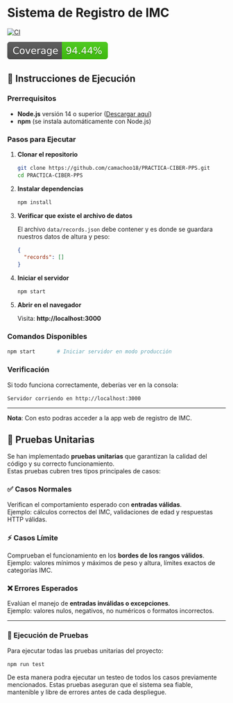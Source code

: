 # Sistema de Registro de IMC

[![CI](https://github.com/camachoo18/PRACTICA-CIBER-PPS/actions/workflows/test.yml/badge.svg)](https://github.com/camachoo18/PRACTICA-CIBER-PPS/actions/workflows/test.yml)

![coverage](./coverage/badge.svg) 

## 🚀 Instrucciones de Ejecución

### Prerrequisitos

- **Node.js** versión 14 o superior ([Descargar aquí](https://nodejs.org/))
- **npm** (se instala automáticamente con Node.js)

### Pasos para Ejecutar

1. **Clonar el repositorio**
   ```bash
   git clone https://github.com/camachoo18/PRACTICA-CIBER-PPS.git
   cd PRACTICA-CIBER-PPS
   ```

2. **Instalar dependencias**
   ```bash
   npm install
   ```

3. **Verificar que existe el archivo de datos**
   
   El archivo `data/records.json` debe contener y es donde se guardara nuestros datos de altura y peso:
   ```json
   {
     "records": []
   }
   ```

4. **Iniciar el servidor**
   ```bash
   npm start
   ```

5. **Abrir en el navegador**
   
   Visita: **http://localhost:3000**

### Comandos Disponibles

```bash
npm start       # Iniciar servidor en modo producción
```

### Verificación

Si todo funciona correctamente, deberías ver en la consola:
```
Servidor corriendo en http://localhost:3000
```

---

**Nota**: Con esto podras acceder a la app web de registro de IMC.

## 🧪 Pruebas Unitarias

Se han implementado **pruebas unitarias** que garantizan la calidad del código y su correcto funcionamiento.  
Estas pruebas cubren tres tipos principales de casos:

### ✅ Casos Normales
Verifican el comportamiento esperado con **entradas válidas**.  
Ejemplo: cálculos correctos del IMC, validaciones de edad y respuestas HTTP válidas.

### ⚡ Casos Límite
Comprueban el funcionamiento en los **bordes de los rangos válidos**.  
Ejemplo: valores mínimos y máximos de peso y altura, límites exactos de categorías IMC.

### ❌ Errores Esperados
Evalúan el manejo de **entradas inválidas o excepciones**.  
Ejemplo: valores nulos, negativos, no numéricos o formatos incorrectos.

---

### 🚀 Ejecución de Pruebas

Para ejecutar todas las pruebas unitarias del proyecto:

```bash
npm run test
```
De esta manera podra ejecutar un testeo de todos los casos previamente mencionados. Estas pruebas aseguran que el sistema sea fiable, mantenible y libre de errores antes de cada despliegue.